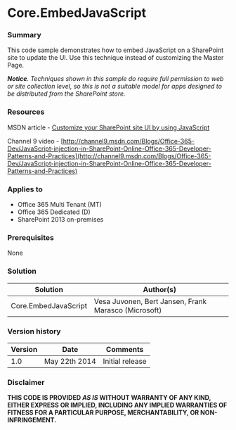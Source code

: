 # Core.EmbedJavaScript #

### Summary ###
This code sample demonstrates how to embed JavaScript on a SharePoint site to update the UI. Use this technique instead of customizing the Master Page.

***Notice**. Techniques shown in this sample do require full permission to web or site collection level, so this is not a suitable model for apps designed to be distributed from the SharePoint store.*

### Resources ###

MSDN article - [Customize your SharePoint site UI by using JavaScript](https://msdn.microsoft.com/EN-US/library/office/dn913116.aspx)

Channel 9 video - [http://channel9.msdn.com/Blogs/Office-365-Dev/JavaScript-injection-in-SharePoint-Online-Office-365-Developer-Patterns-and-Practices](http://channel9.msdn.com/Blogs/Office-365-Dev/JavaScript-injection-in-SharePoint-Online-Office-365-Developer-Patterns-and-Practices)

### Applies to ###
-  Office 365 Multi Tenant (MT)
-  Office 365 Dedicated (D)
-  SharePoint 2013 on-premises

### Prerequisites ###
None

### Solution ###
Solution | Author(s)
---------|----------
Core.EmbedJavaScript | Vesa Juvonen, Bert Jansen, Frank Marasco (Microsoft)

### Version history ###
Version  | Date | Comments
---------| -----| --------
1.0  | May 22th 2014 | Initial release

### Disclaimer ###
**THIS CODE IS PROVIDED *AS IS* WITHOUT WARRANTY OF ANY KIND, EITHER EXPRESS OR IMPLIED, INCLUDING ANY IMPLIED WARRANTIES OF FITNESS FOR A PARTICULAR PURPOSE, MERCHANTABILITY, OR NON-INFRINGEMENT.**

    

